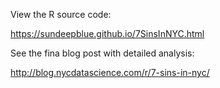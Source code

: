 View the R source code:

https://sundeepblue.github.io/7SinsInNYC.html

See the fina blog post with detailed analysis:

http://blog.nycdatascience.com/r/7-sins-in-nyc/
